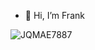 - 👋 Hi, I’m Frank

<!---
rungr4vity/rungr4vity is a ✨ special ✨ repository because its `README.md` (this file) appears on your GitHub profile.
You can click the Preview link to take a look at your changes.
--->


![JQMAE7887](https://github.com/rungr4vity/rungr4vity/assets/71154706/bcce0a3d-aa1b-4c48-a858-4455b74db866)
